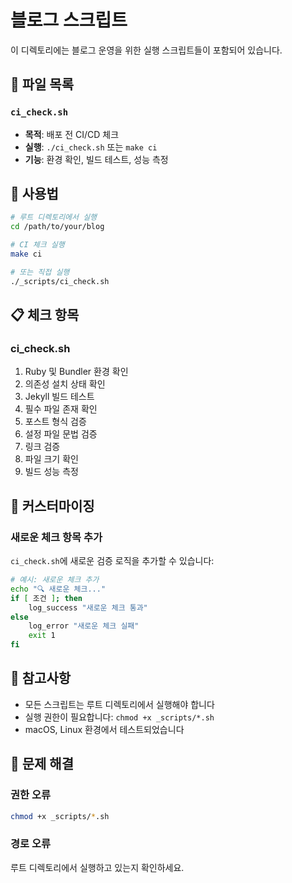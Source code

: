 # 블로그 스크립트

이 디렉토리에는 블로그 운영을 위한 실행 스크립트들이 포함되어 있습니다.

## 📁 파일 목록

### `ci_check.sh`
- **목적**: 배포 전 CI/CD 체크
- **실행**: `./ci_check.sh` 또는 `make ci`
- **기능**: 환경 확인, 빌드 테스트, 성능 측정

## 🚀 사용법

```bash
# 루트 디렉토리에서 실행
cd /path/to/your/blog

# CI 체크 실행
make ci

# 또는 직접 실행
./_scripts/ci_check.sh
```

## 📋 체크 항목

### ci_check.sh
1. Ruby 및 Bundler 환경 확인
2. 의존성 설치 상태 확인
3. Jekyll 빌드 테스트
4. 필수 파일 존재 확인
5. 포스트 형식 검증
6. 설정 파일 문법 검증
7. 링크 검증
8. 파일 크기 확인
9. 빌드 성능 측정

## 🔧 커스터마이징

### 새로운 체크 항목 추가
`ci_check.sh`에 새로운 검증 로직을 추가할 수 있습니다:

```bash
# 예시: 새로운 체크 추가
echo "🔍 새로운 체크..."
if [ 조건 ]; then
    log_success "새로운 체크 통과"
else
    log_error "새로운 체크 실패"
    exit 1
fi
```

## 📝 참고사항

- 모든 스크립트는 루트 디렉토리에서 실행해야 합니다
- 실행 권한이 필요합니다: `chmod +x _scripts/*.sh`
- macOS, Linux 환경에서 테스트되었습니다

## 🤝 문제 해결

### 권한 오류
```bash
chmod +x _scripts/*.sh
```

### 경로 오류
루트 디렉토리에서 실행하고 있는지 확인하세요.
